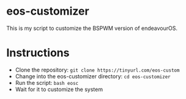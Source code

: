 # eos-customizer
This is my script to customize the BSPWM version of endeavourOS.

# Instructions
* Clone the repository: `git clone https://tinyurl.com/eos-custom`
* Change into the eos-customizer directory: `cd eos-customizer`
* Run the script: `bash eosc`
* Wait for it to customize the system
